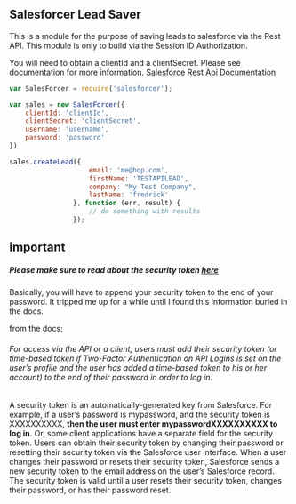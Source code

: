 ## Salesforcer Lead Saver

This is a module for the purpose of saving leads to salesforce via the Rest API. This module is only to build via the
Session ID Authorization.

You will need to obtain a clientId and a clientSecret. Please see documentation for more information.
[Salesforce Rest Api Documentation](https://www.salesforce.com/us/developer/docs/api_rest/)



```javascript
var SalesForcer = require('salesforcer');

var sales = new SalesForcer({
	clientId: 'clientId',
	clientSecret: 'clientSecret',
	username: 'username',
	password: 'password'
})

sales.createLead({
                    email: 'me@bop.com',
                    firstName: 'TESTAPILEAD',
                    company: "My Test Company",
                    lastName: 'fredrick'
                }, function (err, result) {
                    // do something with results
                });
```



## **important**
##### Please make sure to read about the security token [here](https://www.salesforce.com/developer/docs/api/Content/sforce_api_concepts_security.htm)
Basically, you will have to append your security token to the end of your password.
It tripped me up for a while until I found this information buried in the docs.

from the docs:

###### _For access via the API or a client, users must add their security token (or time-based token if Two-Factor Authentication on API Logins is set on the user’s profile and the user has added a time-based token to his or her account) to the end of their password in order to log in._

A security token is an automatically-generated key from Salesforce. For example, if a user’s password is mypassword, and the security token is XXXXXXXXXX, **then the user must enter mypasswordXXXXXXXXXX to log in**. Or, some client applications have a separate field for the security token.
Users can obtain their security token by changing their password or resetting their security token via the Salesforce user interface. When a user changes their password or resets their security token, Salesforce sends a new security token to the email address on the user’s Salesforce record. The security token is valid until a user resets their security token, changes their password, or has their password reset.

